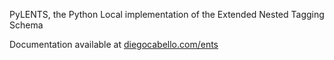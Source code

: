 PyLENTS, the Python Local implementation of the Extended Nested Tagging Schema

Documentation available at [diegocabello.com/ents](diegocabello.com/ents)
